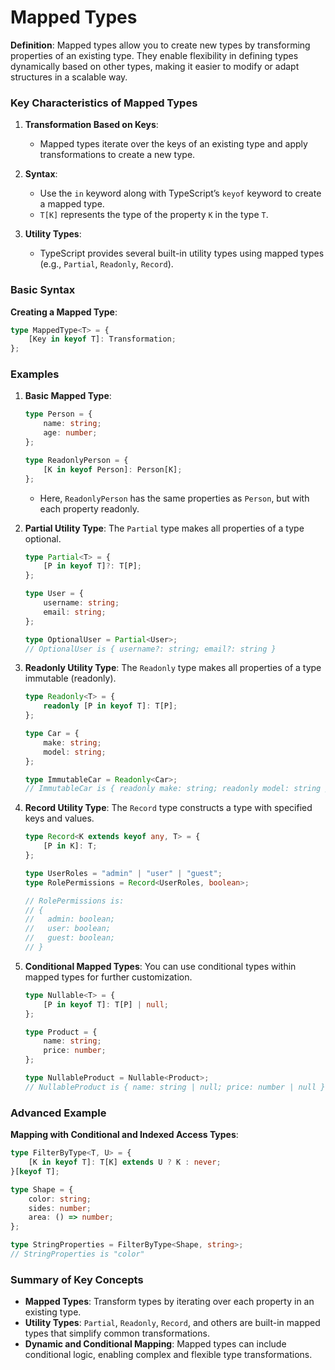 # Mapped Types

**Definition**:
Mapped types allow you to create new types by transforming properties of an existing type. They enable flexibility in defining types dynamically based on other types, making it easier to modify or adapt structures in a scalable way.

### Key Characteristics of Mapped Types

1. **Transformation Based on Keys**:
   - Mapped types iterate over the keys of an existing type and apply transformations to create a new type.

2. **Syntax**:
   - Use the `in` keyword along with TypeScript’s `keyof` keyword to create a mapped type.
   - `T[K]` represents the type of the property `K` in the type `T`.

3. **Utility Types**:
   - TypeScript provides several built-in utility types using mapped types (e.g., `Partial`, `Readonly`, `Record`).

### Basic Syntax

**Creating a Mapped Type**:
```typescript
type MappedType<T> = {
    [Key in keyof T]: Transformation;
};
```

### Examples

1. **Basic Mapped Type**:
   ```typescript
   type Person = {
       name: string;
       age: number;
   };

   type ReadonlyPerson = {
       [K in keyof Person]: Person[K];
   };
   ```

   - Here, `ReadonlyPerson` has the same properties as `Person`, but with each property readonly.

2. **Partial Utility Type**:
   The `Partial` type makes all properties of a type optional.
   ```typescript
   type Partial<T> = {
       [P in keyof T]?: T[P];
   };

   type User = {
       username: string;
       email: string;
   };

   type OptionalUser = Partial<User>;
   // OptionalUser is { username?: string; email?: string }
   ```

3. **Readonly Utility Type**:
   The `Readonly` type makes all properties of a type immutable (readonly).
   ```typescript
   type Readonly<T> = {
       readonly [P in keyof T]: T[P];
   };

   type Car = {
       make: string;
       model: string;
   };

   type ImmutableCar = Readonly<Car>;
   // ImmutableCar is { readonly make: string; readonly model: string }
   ```

4. **Record Utility Type**:
   The `Record` type constructs a type with specified keys and values.
   ```typescript
   type Record<K extends keyof any, T> = {
       [P in K]: T;
   };

   type UserRoles = "admin" | "user" | "guest";
   type RolePermissions = Record<UserRoles, boolean>;

   // RolePermissions is:
   // {
   //   admin: boolean;
   //   user: boolean;
   //   guest: boolean;
   // }
   ```

5. **Conditional Mapped Types**:
   You can use conditional types within mapped types for further customization.
   ```typescript
   type Nullable<T> = {
       [P in keyof T]: T[P] | null;
   };

   type Product = {
       name: string;
       price: number;
   };

   type NullableProduct = Nullable<Product>;
   // NullableProduct is { name: string | null; price: number | null }
   ```

### Advanced Example

**Mapping with Conditional and Indexed Access Types**:
```typescript
type FilterByType<T, U> = {
    [K in keyof T]: T[K] extends U ? K : never;
}[keyof T];

type Shape = {
    color: string;
    sides: number;
    area: () => number;
};

type StringProperties = FilterByType<Shape, string>;
// StringProperties is "color"
```

### Summary of Key Concepts

- **Mapped Types**: Transform types by iterating over each property in an existing type.
- **Utility Types**: `Partial`, `Readonly`, `Record`, and others are built-in mapped types that simplify common transformations.
- **Dynamic and Conditional Mapping**: Mapped types can include conditional logic, enabling complex and flexible type transformations.
